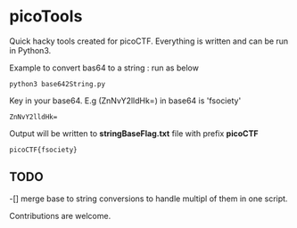 # picoTools
Quick hacky tools created for picoCTF.
Everything is written and can be run in Python3.

Example to convert bas64 to a string : run as below
```console
python3 base642String.py
```

Key in your base64. E.g (ZnNvY2lldHk=) in base64 is 'fsociety'
```console
ZnNvY2lldHk=
```

Output will be written to **stringBaseFlag.txt** file with prefix **picoCTF**
```console
picoCTF{fsociety}
```

## TODO 
-[] merge base to string conversions to handle multipl of them in one script.

Contributions are welcome.